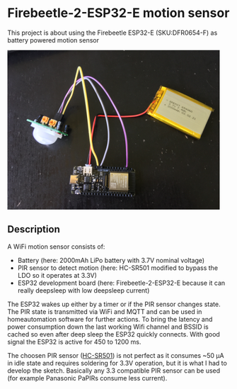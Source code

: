 # Firebeetle-2-ESP32-E motion sensor
This project is about using the Firebeetle ESP32-E (SKU:DFR0654-F) as battery powered motion sensor

<img src="IMG_3201.JPG" width="480">

Description
-----------
A WiFi motion sensor consists of:
- Battery (here: 2000mAh LiPo battery with 3.7V nominal voltage)
- PIR sensor to detect motion (here: HC-SR501 modified to bypass the LDO so it operates at 3.3V)
- ESP32 development board (here: Firebeetle-2-ESP32-E because it can really deepsleep with low deepsleep current)

The ESP32 wakes up either by a timer or if the PIR sensor changes state. The PIR state is transmitted via WiFi and MQTT and can be used in homeautomation software for further actions. To bring the latency and power consumption down the last working Wifi channel and BSSID is cached so even after deep sleep the ESP32 quickly connects. With good signal the ESP32 is active for 450 to 1200 ms.

The choosen PIR sensor (<a href=https://www.mpja.com/download/31227sc.pdf>HC-SR501</a>) is not perfect as it consumes ~50 µA in idle state and requires soldering for 3.3V operation, but it is what I had to develop the sketch. Basically any 3.3 compatible PIR sensor can be used (for example Panasonic PaPIRs consume less current).
